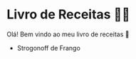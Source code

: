 # Livro de Receitas :woman_cook:

Olá! Bem vindo ao meu livro de receitas :clap:

- Strogonoff de Frango